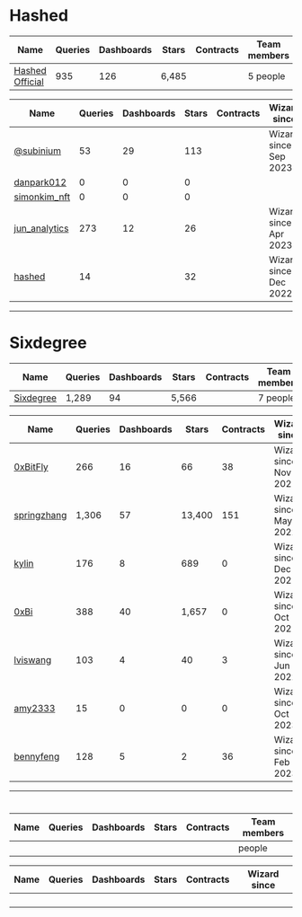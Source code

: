 # Hashed 

| Name                                                | Queries | Dashboards | Stars | Contracts | Team members          |
| ---                                                 | ---     | ---        | ---   | ---       | ---                   |
| [Hashed Official](https://dune.com/hashed_official) |   935   |    126     | 6,485 |           | 5 people              |

| Name                                                | Queries | Dashboards | Stars  | Contracts | Wizard since          |
| ---                                                 | ---     | ---        | ---    | ---       | ---                   |
| [@subinium](https://dune.com/subinium)              |    53   |     29     |  113   |           | Wizard since Sep 2023 |
| [danpark012](https://dune.com/danpark012)           |     0   |      0     |    0   |           | |
| [simonkim_nft](https://dune.com/simonkim_nft)       |     0   |      0     |    0   |           | |
| [jun_analytics](https://dune.com/jun_analytics)     |   273   |     12     |   26   |           | Wizard since Apr 2023 |
| [hashed](https://dune.com/hashed)                   |    14   |            |   32   |           | Wizard since Dec 2022 |

---
# Sixdegree

| Name                                                | Queries | Dashboards | Stars  | Contracts | Team members          |
| ---                                                 | ---     | ---        | ---    | ---       | ---                   |
| [Sixdegree](https://dune.com/sixdegree)             |  1,289  |     94     | 5,566  |           | 7 people              |

| Name                                                | Queries | Dashboards | Stars  | Contracts | Wizard since          | Team member of |
| ---                                                 | ---     | ---        | ---    | ---       | ---                   | ---            |
| [0xBitFly](https://dune.com/0xBitFly)               | 266     |  16        | 66     | 38        | Wizard since Nov 2021 | [bitgo](https://dune.com/bitgo), [lavo](https://dune.com/lavo), [skycatcher](https://dune.com/skycatcher), [sixdegree](https://dune.com/sixdegree) |
| [springzhang](https://dune.com/springzhang)         | 1,306   |  57        | 13,400 | 151       | Wizard since May 2022 | [ycc](https://dune.com/ycc), [codingtalent](https://dune.com/codingtalent), [sixdegree](https://dune.com/sixdegree) |
| [kylin](https://dune.com/kylin)                     | 176     |  8         | 689    | 0         | Wizard since Dec 2021 | [sixdegree](https://dune.com/sixdegree) |
| [0xBi](https://dune.com/0xBi)                       | 388     |  40        | 1,657  | 0         | Wizard since Oct 2021 | [sixdegree](https://dune.com/sixdegree) |
| [lviswang](https://dune.com/lviswang)               | 103     |  4         | 40     | 3         | Wizard since Jun 2022 | [enl](https://dune.com/enl), [sixdegree](https://dune.com/sixdegree) |
| [amy2333](https://dune.com/amy2333)                 | 15      |  0         | 0      | 0         | Wizard since Oct 2023 | [sixdegree](https://dune.com/sixdegree) |
| [bennyfeng](https://dune.com/bennyfeng)             | 128     |  5         | 2      | 36        | Wizard since Feb 2023 | [codingtalent2](https://dune.com/codingtalent2), [codingtalent](https://dune.com/codingtalent), [helio_money](https://dune.com/helio_money), [sixdegree](https://dune.com/sixdegree) |


---
# 

| Name                                                | Queries | Dashboards | Stars | Contracts | Team members   |
| ---                                                 | ---     | ---        | ---   | ---       | ---            |
| []()                                                |         |            |       |           |  people        |


| Name                                            | Queries | Dashboards | Stars | Contracts | Wizard since          |
| ---                                             | ---     | ---        | ---   | ---       | ---                   |
| []()               |       |            |     |           |  |
| []()               |       |            |     |           |  |
| []()               |       |            |     |           |  |
| []()               |       |            |     |           |  |
